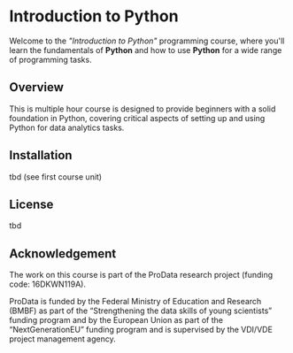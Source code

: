 # Introduction to Python 

Welcome to the *"Introduction to Python"* programming course, where you'll learn the fundamentals of **Python** and how to use **Python** for a wide range of programming tasks. 

## Overview 

This is multiple hour course is designed to provide beginners with a solid foundation in Python, covering critical aspects of setting up and using Python for data analytics tasks.

## Installation

tbd (see first course unit) 

## License

tbd

## Acknowledgement 

The work on this course is part of the ProData research project (funding code: 16DKWN119A). 

ProData is funded by the Federal Ministry of Education and Research (BMBF) as part of the “Strengthening the data skills of young scientists” funding program and by the European Union as part of the “NextGenerationEU” funding program and is supervised by the VDI/VDE project management agency. 
